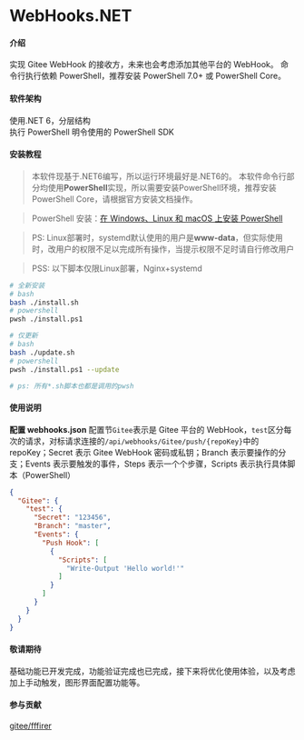 # WebHooks.NET

#### 介绍

实现 Gitee WebHook 的接收方，未来也会考虑添加其他平台的 WebHook。
命令行执行依赖 PowerShell，推荐安装 PowerShell 7.0+ 或 PowerShell Core。

#### 软件架构

使用.NET 6，分层结构  
执行 PowerShell 明令使用的 PowerShell SDK

#### 安装教程

> 本软件现基于.NET6编写，所以运行环境最好是.NET6的。
> 本软件命令行部分均使用**PowerShell**实现，所以需要安装PowerShell环境，推荐安装PowerShell Core，请根据官方安装文档操作。

> PowerShell 安装：[在 Windows、Linux 和 macOS 上安装 PowerShell](https://docs.microsoft.com/zh-cn/powershell/scripting/install/installing-powershell?view=powershell-7.2)

> PS: Linux部署时，systemd默认使用的用户是**www-data**，但实际使用时，改用户的权限不足以完成所有操作，当提示权限不足时请自行修改用户

> PSS: 以下脚本仅限Linux部署，Nginx+systemd

```sh
# 全新安装
# bash
bash ./install.sh
# powershell
pwsh ./install.ps1

# 仅更新
# bash
bash ./update.sh
# powershell
pwsh ./install.ps1 --update

# ps: 所有*.sh脚本也都是调用的pwsh
```

#### 使用说明

**配置 webhooks.json**
配置节`Gitee`表示是 Gitee 平台的 WebHook，`test`区分每次的请求，对标请求连接的`/api/webhooks/Gitee/push/{repoKey}`中的 repoKey；Secret 表示 Gitee WebHook 密码或私钥；Branch 表示要操作的分支；Events 表示要触发的事件，Steps 表示一个个步骤，Scripts 表示执行具体脚本（PowerShell）

```json
{
  "Gitee": {
    "test": {
      "Secret": "123456",
      "Branch": "master",
      "Events": {
        "Push Hook": [
          {
            "Scripts": [
              "Write-Output 'Hello world!'"
            ]
          }
        ]
      }
    }
  }
}
```


#### 敬请期待

基础功能已开发完成，功能验证完成也已完成，接下来将优化使用体验，以及考虑加上手动触发，图形界面配置功能等。


#### 参与贡献

[gitee/fffirer](https://gitee.com/fffirer)